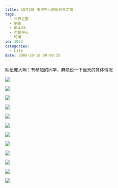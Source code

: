 ```yaml
---
title: 10月2日 市民中心刷街世界之窗
tags:
  - 世界之窗
  - 刷街
  - 南山66
  - 市民中心
  - 轮滑
id: 1053
categories:
  - Life
date: 2008-10-10 09:00:35
---
```


队伍庞大啊！有参加的同学，麻烦说一下当天的具体情况

![](/images/2008/10/10_10_090035_10425.jpg) 

![](/images/2008/10/10_10_090035_0_10426.jpg) 

![](/images/2008/10/10_10_090035_1_10427.jpg) 

![](/images/2008/10/10_10_090035_2_10428.jpg) 

![](/images/2008/10/10_10_090035_3_10429.jpg) 

![](/images/2008/10/10_10_090035_4_10430.jpg) 

![](/images/2008/10/10_10_090035_5_10431.jpg) 

![](/images/2008/10/10_10_090035_6_10432.jpg) 

![](/images/2008/10/10_10_090035_7_10433.jpg) 

![](/images/2008/10/10_10_090035_8_10434.jpg) 

![](/images/2008/10/10_10_090035_9_10435.jpg) 

![](/images/2008/10/10_10_090035_10_10436.jpg)